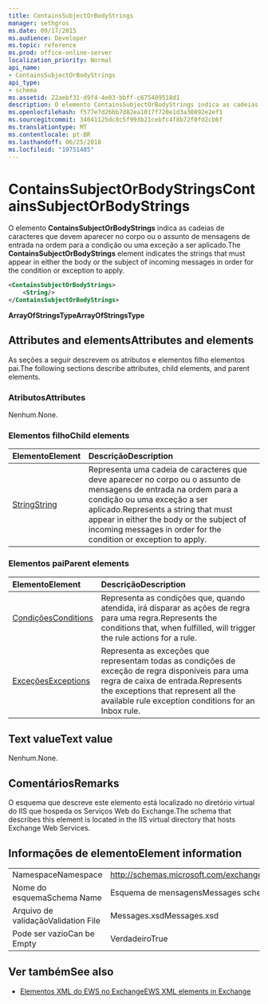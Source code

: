 ```yaml
---
title: ContainsSubjectOrBodyStrings
manager: sethgros
ms.date: 09/17/2015
ms.audience: Developer
ms.topic: reference
ms.prod: office-online-server
localization_priority: Normal
api_name:
- ContainsSubjectOrBodyStrings
api_type:
- schema
ms.assetid: 22aebf31-d9f4-4e03-bbff-c675409518d1
description: O elemento ContainsSubjectOrBodyStrings indica as cadeias de caracteres que devem aparecer no corpo ou o assunto de mensagens de entrada na ordem para a condição ou uma exceção a ser aplicado.
ms.openlocfilehash: f577e7d26bb7d82ea1017f720e1d3a30892e2ef1
ms.sourcegitcommit: 34041125dc8c5f993b21cebfc4f8b72f0fd2cb6f
ms.translationtype: MT
ms.contentlocale: pt-BR
ms.lasthandoff: 06/25/2018
ms.locfileid: "19751485"
---
```

# <a name="containssubjectorbodystrings"></a><span data-ttu-id="805d4-103">ContainsSubjectOrBodyStrings</span><span class="sxs-lookup"><span data-stu-id="805d4-103">ContainsSubjectOrBodyStrings</span></span>

<span data-ttu-id="805d4-104">O elemento **ContainsSubjectOrBodyStrings** indica as cadeias de caracteres que devem aparecer no corpo ou o assunto de mensagens de entrada na ordem para a condição ou uma exceção a ser aplicado.</span><span class="sxs-lookup"><span data-stu-id="805d4-104">The **ContainsSubjectOrBodyStrings** element indicates the strings that must appear in either the body or the subject of incoming messages in order for the condition or exception to apply.</span></span> 
  
```XML
<ContainsSubjectOrBodyStrings>
    <String/>
</ContainsSubjectOrBodyStrings>
```

 <span data-ttu-id="805d4-105">**ArrayOfStringsType**</span><span class="sxs-lookup"><span data-stu-id="805d4-105">**ArrayOfStringsType**</span></span>
## <a name="attributes-and-elements"></a><span data-ttu-id="805d4-106">Attributes and elements</span><span class="sxs-lookup"><span data-stu-id="805d4-106">Attributes and elements</span></span>

<span data-ttu-id="805d4-107">As seções a seguir descrevem os atributos e elementos filho elementos pai.</span><span class="sxs-lookup"><span data-stu-id="805d4-107">The following sections describe attributes, child elements, and parent elements.</span></span>
  
### <a name="attributes"></a><span data-ttu-id="805d4-108">Atributos</span><span class="sxs-lookup"><span data-stu-id="805d4-108">Attributes</span></span>

<span data-ttu-id="805d4-109">Nenhum.</span><span class="sxs-lookup"><span data-stu-id="805d4-109">None.</span></span>
  
### <a name="child-elements"></a><span data-ttu-id="805d4-110">Elementos filho</span><span class="sxs-lookup"><span data-stu-id="805d4-110">Child elements</span></span>

|<span data-ttu-id="805d4-111">**Elemento**</span><span class="sxs-lookup"><span data-stu-id="805d4-111">**Element**</span></span>|<span data-ttu-id="805d4-112">**Descrição**</span><span class="sxs-lookup"><span data-stu-id="805d4-112">**Description**</span></span>|
|:-----|:-----|
|[<span data-ttu-id="805d4-113">String</span><span class="sxs-lookup"><span data-stu-id="805d4-113">String</span></span>](string.md) <br/> |<span data-ttu-id="805d4-114">Representa uma cadeia de caracteres que deve aparecer no corpo ou o assunto de mensagens de entrada na ordem para a condição ou uma exceção a ser aplicado.</span><span class="sxs-lookup"><span data-stu-id="805d4-114">Represents a string that must appear in either the body or the subject of incoming messages in order for the condition or exception to apply.</span></span>  <br/> |
   
### <a name="parent-elements"></a><span data-ttu-id="805d4-115">Elementos pai</span><span class="sxs-lookup"><span data-stu-id="805d4-115">Parent elements</span></span>

|<span data-ttu-id="805d4-116">**Elemento**</span><span class="sxs-lookup"><span data-stu-id="805d4-116">**Element**</span></span>|<span data-ttu-id="805d4-117">**Descrição**</span><span class="sxs-lookup"><span data-stu-id="805d4-117">**Description**</span></span>|
|:-----|:-----|
|[<span data-ttu-id="805d4-118">Condições</span><span class="sxs-lookup"><span data-stu-id="805d4-118">Conditions</span></span>](conditions.md) <br/> |<span data-ttu-id="805d4-119">Representa as condições que, quando atendida, irá disparar as ações de regra para uma regra.</span><span class="sxs-lookup"><span data-stu-id="805d4-119">Represents the conditions that, when fulfilled, will trigger the rule actions for a rule.</span></span>  <br/> |
|[<span data-ttu-id="805d4-120">Exceções</span><span class="sxs-lookup"><span data-stu-id="805d4-120">Exceptions</span></span>](exceptions.md) <br/> |<span data-ttu-id="805d4-121">Representa as exceções que representam todas as condições de exceção de regra disponíveis para uma regra de caixa de entrada.</span><span class="sxs-lookup"><span data-stu-id="805d4-121">Represents the exceptions that represent all the available rule exception conditions for an Inbox rule.</span></span>  <br/> |
   
## <a name="text-value"></a><span data-ttu-id="805d4-122">Text value</span><span class="sxs-lookup"><span data-stu-id="805d4-122">Text value</span></span>

<span data-ttu-id="805d4-123">Nenhum.</span><span class="sxs-lookup"><span data-stu-id="805d4-123">None.</span></span>
  
## <a name="remarks"></a><span data-ttu-id="805d4-124">Comentários</span><span class="sxs-lookup"><span data-stu-id="805d4-124">Remarks</span></span>

<span data-ttu-id="805d4-125">O esquema que descreve este elemento está localizado no diretório virtual do IIS que hospeda os Serviços Web do Exchange.</span><span class="sxs-lookup"><span data-stu-id="805d4-125">The schema that describes this element is located in the IIS virtual directory that hosts Exchange Web Services.</span></span>
  
## <a name="element-information"></a><span data-ttu-id="805d4-126">Informações de elemento</span><span class="sxs-lookup"><span data-stu-id="805d4-126">Element information</span></span>

|||
|:-----|:-----|
|<span data-ttu-id="805d4-127">Namespace</span><span class="sxs-lookup"><span data-stu-id="805d4-127">Namespace</span></span>  <br/> |http://schemas.microsoft.com/exchange/services/2006/messages  <br/> |
|<span data-ttu-id="805d4-128">Nome do esquema</span><span class="sxs-lookup"><span data-stu-id="805d4-128">Schema Name</span></span>  <br/> |<span data-ttu-id="805d4-129">Esquema de mensagens</span><span class="sxs-lookup"><span data-stu-id="805d4-129">Messages schema</span></span>  <br/> |
|<span data-ttu-id="805d4-130">Arquivo de validação</span><span class="sxs-lookup"><span data-stu-id="805d4-130">Validation File</span></span>  <br/> |<span data-ttu-id="805d4-131">Messages.xsd</span><span class="sxs-lookup"><span data-stu-id="805d4-131">Messages.xsd</span></span>  <br/> |
|<span data-ttu-id="805d4-132">Pode ser vazio</span><span class="sxs-lookup"><span data-stu-id="805d4-132">Can be Empty</span></span>  <br/> |<span data-ttu-id="805d4-133">Verdadeiro</span><span class="sxs-lookup"><span data-stu-id="805d4-133">True</span></span>  <br/> |
   
## <a name="see-also"></a><span data-ttu-id="805d4-134">Ver também</span><span class="sxs-lookup"><span data-stu-id="805d4-134">See also</span></span>



- [<span data-ttu-id="805d4-135">Elementos XML do EWS no Exchange</span><span class="sxs-lookup"><span data-stu-id="805d4-135">EWS XML elements in Exchange</span></span>](ews-xml-elements-in-exchange.md)

